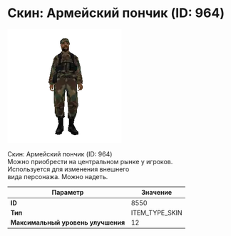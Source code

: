 # Скин: Армейский пончик (ID: 964)

![Item Image](../img/8550.webp?raw=true)

Скин: Армейский пончик (ID: 964)<br>Можно приобрести на центральном рынке у игроков.<br>Используется для изменения внешнего<br>вида персонажа. Можно надеть.


| Параметр | Значение |
|----------|----------|
| **ID** | 8550 |
| **Тип** | ITEM_TYPE_SKIN |
| **Максимальный уровень улучшения** | 12 |

